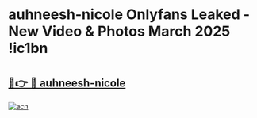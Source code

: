 # auhneesh-nicole Onlyfans Leaked - New Video & Photos March 2025 !ic1bn

# <h2><a href="https://gluaa2.iuczelnia.edu.pl?title=auhneesh-nicole&ref=ic1bn">🔗👉 🔴 auhneesh-nicole</a></h2>

[![acn](https://github.com/user-attachments/assets/0f9c940e-d8b0-45ae-aac7-cd30a18b3e1c)](https://gluaa2.iuczelnia.edu.pl?title=auhneesh-nicole&ref=ic1bn)

